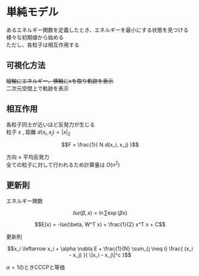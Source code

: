 # 単純モデル
あるエネルギー関数を定義したとき、エネルギーを最小にする状態を見つける  
様々な初期値から始める  
ただし、各粒子は相互作用する  

## 可視化方法
~~縦軸にエネルギー、横軸にxを取り軌跡を表示~~  
二次元空間上で軌跡を表示

## 相互作用
各粒子同士が近いほど反発力が生じる  
粒子 $x$ , 距離 $d(x_i, x_j) = |x|_2$ 
```math
F = \frac{1}{ N d(x_i, x_j) }
```
方向 × 平均反発力  
全ての粒子に対して行われるため計算量は $O(n^2)$ 

## 更新則

エネルギー関数
```math
lse(\beta, x) = \ln \sum \exp( \beta x )
```
```math
E(x) = -lse(\beta, W^T x) + \frac{1}{2} x^T x + C
```
更新則
```math
x_i \leftarrow x_i + \alpha \nabla E + \frac{1}{N} \sum_{j \neq i} \frac{ (x_i - x_j) }{ \|x_i - x_j\|^c }
```
$\alpha=1$のときCCCPと等価
